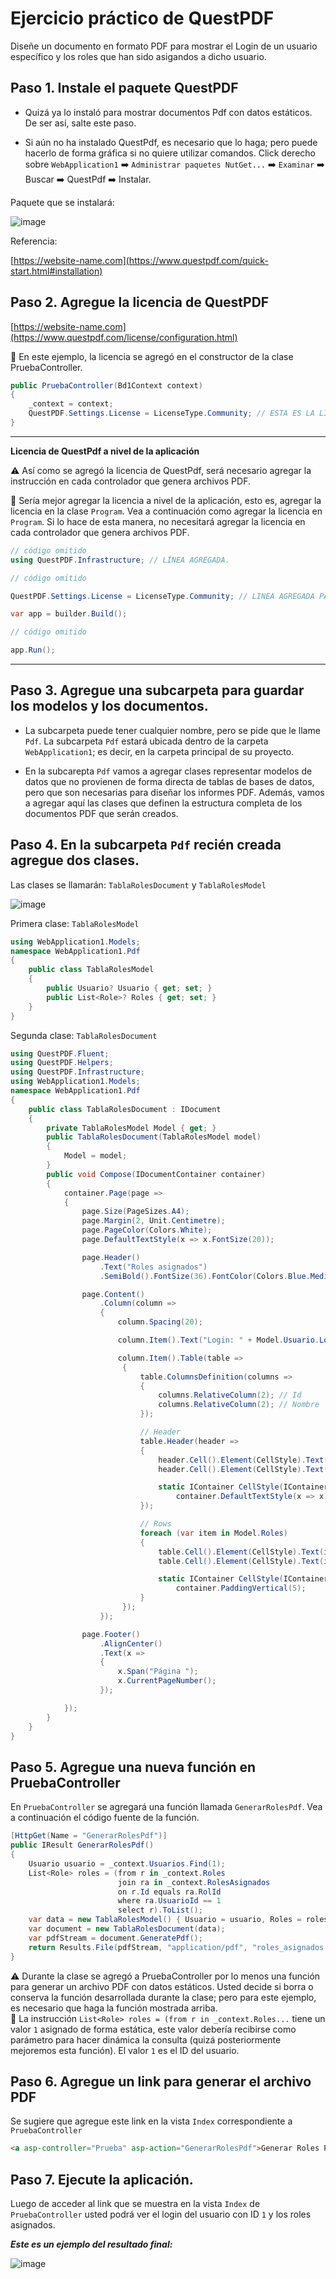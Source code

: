 # Ejercicio práctico de QuestPDF

Diseñe un documento en formato PDF para mostrar el Login de un usuario específico y los roles que han sido asigandos a dicho usuario.

## Paso 1. Instale el paquete QuestPDF

* Quizá ya lo instaló para mostrar documentos Pdf con datos estáticos. De ser así, salte este paso.

* Si aún no ha instalado QuestPdf, es necesario que lo haga; pero puede hacerlo de forma gráfica si no quiere utilizar comandos. Click derecho sobre `WebApplication1` :arrow_right: `Administrar paquetes NutGet...` :arrow_right: `Examinar` :arrow_right: Buscar :arrow_right: QuestPdf :arrow_right: Instalar.  

Paquete que se instalará:  

![image](./img/questpdf_2025_7_0.png)  

Referencia:  

[https://website-name.com](https://www.questpdf.com/quick-start.html#installation)  

## Paso 2. Agregue la licencia de QuestPDF

[https://website-name.com](https://www.questpdf.com/license/configuration.html)

:orange_book: En este ejemplo, la licencia se agregó en el constructor de la clase PruebaController.

```csharp
public PruebaController(Bd1Context context)
{
    _context = context;
    QuestPDF.Settings.License = LicenseType.Community; // ESTA ES LA LINEA PARA ESPECIFICAR LA LICENCIA.  
}
```

---  
**Licencia de QuestPdf a nivel de la aplicación**  

:warning: Así como se agregó la licencia de QuestPdf, será necesario agregar la instrucción en cada controlador que genera archivos PDF.  

:green_book: Sería mejor agregar la licencia a nivel de la aplicación, esto es, agregar la licencia en la clase `Program`. Vea a continuación como agregar la licencia en `Program`. Si lo hace de esta manera, no necesitará agregar la licencia en cada controlador que genera archivos PDF.  

```csharp
// código omitido
using QuestPDF.Infrastructure; // LÍNEA AGREGADA.  

// código omitido

QuestPDF.Settings.License = LicenseType.Community; // LINEA AGREGADA PARA APLICAR LA LICENCIA.  

var app = builder.Build();

// código omitido

app.Run();

```
---  

## Paso 3. Agregue una subcarpeta para guardar los modelos y los documentos.

* La subcarpeta puede tener cualquier nombre, pero se pide que le llame `Pdf`. La subcarpeta `Pdf` estará ubicada dentro de la carpeta `WebApplication1`; es decir, en la carpeta principal de su proyecto.  

* En la subcarepta `Pdf` vamos a agregar clases representar modelos de datos que no provienen de forma directa de tablas de bases de datos, pero que son necesarias para diseñar los informes PDF. Además, vamos a agregar aquí las clases que definen la estructura completa de los documentos PDF que serán creados.  

## Paso 4. En la subcarpeta `Pdf` recién creada agregue dos clases.  

Las clases se llamarán: `TablaRolesDocument` y `TablaRolesModel` 

![image](./img/carpeta_pdf.png)  

Primera clase: `TablaRolesModel` 

```csharp
using WebApplication1.Models;
namespace WebApplication1.Pdf
{
    public class TablaRolesModel
    {
        public Usuario? Usuario { get; set; }
        public List<Role>? Roles { get; set; }
    }
}
```

Segunda clase: `TablaRolesDocument`  

```csharp
using QuestPDF.Fluent;
using QuestPDF.Helpers;
using QuestPDF.Infrastructure;
using WebApplication1.Models;
namespace WebApplication1.Pdf
{
    public class TablaRolesDocument : IDocument
    {
        private TablaRolesModel Model { get; }
        public TablaRolesDocument(TablaRolesModel model)
        {
            Model = model;
        }
        public void Compose(IDocumentContainer container)
        {
            container.Page(page =>
            {
                page.Size(PageSizes.A4);
                page.Margin(2, Unit.Centimetre);
                page.PageColor(Colors.White);
                page.DefaultTextStyle(x => x.FontSize(20));

                page.Header()
                    .Text("Roles asignados")
                    .SemiBold().FontSize(36).FontColor(Colors.Blue.Medium);

                page.Content()
                    .Column(column =>
                    {
                        column.Spacing(20);

                        column.Item().Text("Login: " + Model.Usuario.Login);

                        column.Item().Table(table =>
                         {
                             table.ColumnsDefinition(columns =>
                             {
                                 columns.RelativeColumn(2); // Id
                                 columns.RelativeColumn(2); // Nombre
                             });

                             // Header
                             table.Header(header =>
                             {
                                 header.Cell().Element(CellStyle).Text("ID");
                                 header.Cell().Element(CellStyle).Text("NOMBRE");

                                 static IContainer CellStyle(IContainer container) =>
                                     container.DefaultTextStyle(x => x.SemiBold()).PaddingVertical(5).BorderBottom(1).BorderColor(Colors.Grey.Medium);
                             });

                             // Rows
                             foreach (var item in Model.Roles)
                             {
                                 table.Cell().Element(CellStyle).Text(item.Id.ToString());
                                 table.Cell().Element(CellStyle).Text(item.Nombre);

                                 static IContainer CellStyle(IContainer container) =>
                                     container.PaddingVertical(5);
                             }
                         });
                    });

                page.Footer()
                    .AlignCenter()
                    .Text(x =>
                    {
                        x.Span("Página ");
                        x.CurrentPageNumber();
                    });

            });
        }
    }
}
```

## Paso 5. Agregue una nueva función en PruebaController

En `PruebaController` se agregará una función llamada `GenerarRolesPdf`. Vea a continuación el código fuente de la función.  

```csharp
[HttpGet(Name = "GenerarRolesPdf")]
public IResult GenerarRolesPdf()
{
    Usuario usuario = _context.Usuarios.Find(1);
    List<Role> roles = (from r in _context.Roles
                        join ra in _context.RolesAsignados
                        on r.Id equals ra.RolId
                        where ra.UsuarioId == 1
                        select r).ToList();
    var data = new TablaRolesModel() { Usuario = usuario, Roles = roles };
    var document = new TablaRolesDocument(data);
    var pdfStream = document.GeneratePdf();
    return Results.File(pdfStream, "application/pdf", "roles_asignados.pdf");
}
```

:warning: Durante la clase se agregó a PruebaController por lo menos una función para generar un archivo PDF con datos estáticos. Usted decide si borra o conserva la función desarrollada durante la clase; pero para este ejemplo, es necesario que haga la función mostrada arriba.  
:green_book:  La instrucción `List<Role> roles = (from r in _context.Roles...` tiene un valor `1` asignado de forma estática, este valor debería recibirse como parámetro para hacer dinámica la consulta (quizá posteriormente mejoremos esta función). El valor `1` es el ID del usuario.  

## Paso 6. Agregue un link para generar el archivo PDF

Se sugiere que agregue este link en la vista `Index` correspondiente a `PruebaController` 

```html
<a asp-controller="Prueba" asp-action="GenerarRolesPdf">Generar Roles PDF</a>
```

## Paso 7. Ejecute la aplicación.

Luego de acceder al link que se muestra en la vista `Index` de `PruebaController` usted podrá ver el login del usuario con ID `1` y los roles asignados.


***Este es un ejemplo del resultado final:***

![image](./img/roles_asignados.png)  

